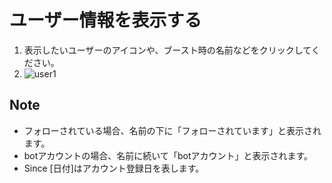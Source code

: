 # ユーザー情報を表示する

1. 表示したいユーザーのアイコンや、ブースト時の名前などをクリックしてください。
1. ![user1](https://dl.thedesk.top/media/user1.PNG)

## Note
* フォローされている場合、名前の下に「フォローされています」と表示されます。
* botアカウントの場合、名前に続いて「botアカウント」と表示されます。
* Since [日付]はアカウント登録日を表します。
